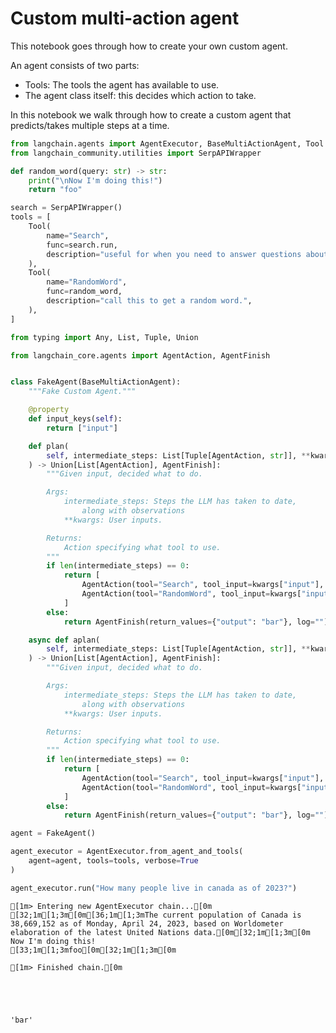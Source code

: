 # Custom multi-action agent

This notebook goes through how to create your own custom agent.

An agent consists of two parts:

- Tools: The tools the agent has available to use.
- The agent class itself: this decides which action to take.
        
        
In this notebook we walk through how to create a custom agent that predicts/takes multiple steps at a time.


```python
from langchain.agents import AgentExecutor, BaseMultiActionAgent, Tool
from langchain_community.utilities import SerpAPIWrapper
```


```python
def random_word(query: str) -> str:
    print("\nNow I'm doing this!")
    return "foo"
```


```python
search = SerpAPIWrapper()
tools = [
    Tool(
        name="Search",
        func=search.run,
        description="useful for when you need to answer questions about current events",
    ),
    Tool(
        name="RandomWord",
        func=random_word,
        description="call this to get a random word.",
    ),
]
```


```python
from typing import Any, List, Tuple, Union

from langchain_core.agents import AgentAction, AgentFinish


class FakeAgent(BaseMultiActionAgent):
    """Fake Custom Agent."""

    @property
    def input_keys(self):
        return ["input"]

    def plan(
        self, intermediate_steps: List[Tuple[AgentAction, str]], **kwargs: Any
    ) -> Union[List[AgentAction], AgentFinish]:
        """Given input, decided what to do.

        Args:
            intermediate_steps: Steps the LLM has taken to date,
                along with observations
            **kwargs: User inputs.

        Returns:
            Action specifying what tool to use.
        """
        if len(intermediate_steps) == 0:
            return [
                AgentAction(tool="Search", tool_input=kwargs["input"], log=""),
                AgentAction(tool="RandomWord", tool_input=kwargs["input"], log=""),
            ]
        else:
            return AgentFinish(return_values={"output": "bar"}, log="")

    async def aplan(
        self, intermediate_steps: List[Tuple[AgentAction, str]], **kwargs: Any
    ) -> Union[List[AgentAction], AgentFinish]:
        """Given input, decided what to do.

        Args:
            intermediate_steps: Steps the LLM has taken to date,
                along with observations
            **kwargs: User inputs.

        Returns:
            Action specifying what tool to use.
        """
        if len(intermediate_steps) == 0:
            return [
                AgentAction(tool="Search", tool_input=kwargs["input"], log=""),
                AgentAction(tool="RandomWord", tool_input=kwargs["input"], log=""),
            ]
        else:
            return AgentFinish(return_values={"output": "bar"}, log="")
```


```python
agent = FakeAgent()
```


```python
agent_executor = AgentExecutor.from_agent_and_tools(
    agent=agent, tools=tools, verbose=True
)
```


```python
agent_executor.run("How many people live in canada as of 2023?")
```

    
    
    [1m> Entering new AgentExecutor chain...[0m
    [32;1m[1;3m[0m[36;1m[1;3mThe current population of Canada is 38,669,152 as of Monday, April 24, 2023, based on Worldometer elaboration of the latest United Nations data.[0m[32;1m[1;3m[0m
    Now I'm doing this!
    [33;1m[1;3mfoo[0m[32;1m[1;3m[0m
    
    [1m> Finished chain.[0m
    




    'bar'




```python

```
